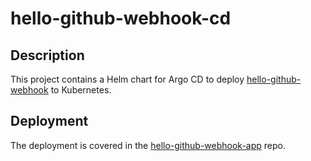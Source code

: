 # hello-github-webhook-cd

## Description

This project contains a Helm chart for Argo CD to deploy [hello-github-webhook](https://github.com/polinchw/hello-github-webhook) to Kubernetes.

## Deployment

The deployment is covered in the [hello-github-webhook-app](https://github.com/polinchw/hello-github-webhook-app) repo.

